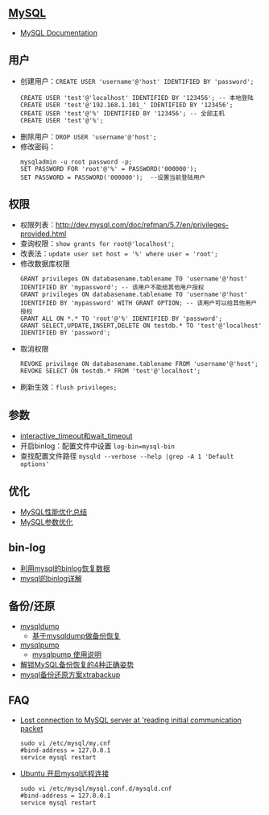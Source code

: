 ## [MySQL](https://www.mysql.com)
- [MySQL Documentation](https://dev.mysql.com/doc/)



## 用户
- 创建用户：`CREATE USER 'username'@'host' IDENTIFIED BY 'password'; `
  ```
  CREATE USER 'test'@'localhost' IDENTIFIED BY '123456'; -- 本地登陆
  CREATE USER 'test'@'192.168.1.101_' IDENTIFIED BY '123456';
  CREATE USER 'test'@'%' IDENTIFIED BY '123456'; -- 全部主机
  CREATE USER 'test'@'%';
  ```
- 删除用户：`DROP USER 'username'@'host';`
- 修改密码：
  ```
  mysqladmin -u root password -p;
  SET PASSWORD FOR 'root'@'%' = PASSWORD('000000'); 
  SET PASSWORD = PASSWORD('000000');  --设置当前登陆用户
  ```



## 权限
- 权限列表：http://dev.mysql.com/doc/refman/5.7/en/privileges-provided.html
- 查询权限：`show grants for root@'localhost';`
- 改表法：`update user set host = '%' where user = 'root';`
- 修改数据库权限
  ```
  GRANT privileges ON databasename.tablename TO 'username'@'host' IDENTIFIED BY 'mypassword'; -- 该用户不能给其他用户授权
  GRANT privileges ON databasename.tablename TO 'username'@'host' IDENTIFIED BY 'mypassword' WITH GRANT OPTION; -- 该用户可以给其他用户授权
  GRANT ALL ON *.* TO 'root'@'%' IDENTIFIED BY 'password';
  GRANT SELECT,UPDATE,INSERT,DELETE ON testdb.* TO 'test'@'localhost' IDENTIFIED BY 'password';
  ```
- 取消权限
  ```
  REVOKE privilege ON databasename.tablename FROM 'username'@'host';
  REVOKE SELECT ON testdb.* FROM 'test'@'localhost'; 
  ```
- 刷新生效：`flush privileges;`



## 参数
- [interactive_timeout和wait_timeout](http://www.cnblogs.com/jiunadianshi/articles/2475475.html)
- 开启binlog：配置文件中设置 `log-bin=mysql-bin`
- 查找配置文件路径 `mysqld --verbose --help |grep -A 1 'Default options'`



## 优化
- [MySQL性能优化总结](http://www.cnblogs.com/luxiaoxun/p/4694144.html)
- [MySQL参数优化](https://www.sqlpy.com/blogs/books/1/chapters/7/articles/14)



## bin-log
- [利用mysql的binlog恢复数据](http://orangeholic.iteye.com/blog/1698736)
- [mysql的binlog详解](http://blog.csdn.net/wyzxg/article/details/7412777)



## 备份/还原
- [mysqldump](https://dev.mysql.com/doc/refman/5.7/en/mysqldump.html)
  - [基于mysqldump做备份恢复](https://jkzhao.github.io/2018/04/21/%E5%9F%BA%E4%BA%8Emysqldump%E5%81%9A%E5%A4%87%E4%BB%BD%E6%81%A2%E5%A4%8D/)
- [mysqlpump](https://dev.mysql.com/doc/refman/5.7/en/mysqlpump.html)
  - [mysqlpump 使用说明](https://www.cnblogs.com/kevingrace/p/9760185.html)
- [解锁MySQL备份恢复的4种正确姿势](https://dbaplus.cn/news-11-1267-1.html)
- [mysql备份还原方案xtrabackup](https://coding3min.com/mysql-backup-xtrabackup/)



## FAQ
- [Lost connection to MySQL server at 'reading initial communication packet](http://stackoverflow.com/questions/3578147/mysql-error-2013-lost-connection-to-mysql-server-at-reading-initial-communic)  
  ```
  sudo vi /etc/mysql/my.cnf
  #bind-address = 127.0.0.1
  service mysql restart
  ```
- [Ubuntu 开启mysql远程连接](https://dzer.me/2016/05/04/ubuntu-%E5%BC%80%E5%90%AFmysql%E8%BF%9C%E7%A8%8B%E8%BF%9E%E6%8E%A5/)   
  ```
  sudo vi /etc/mysql/mysql.conf.d/mysqld.cnf 
  #bind-address = 127.0.0.1
  service mysql restart  
  ```

